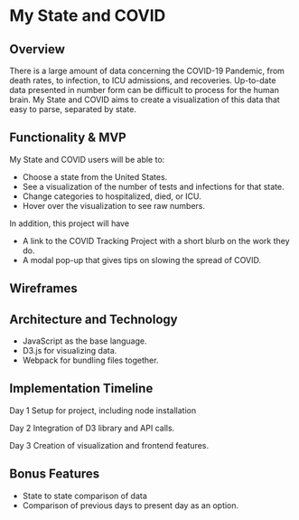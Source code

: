 # My State and COVID
## Overview
There is a large amount of data concerning the COVID-19 Pandemic, from death rates, to infection, to ICU admissions, and recoveries. Up-to-date data presented in number form can be difficult to process for the human brain. My State and COVID aims to create a visualization of this data that easy to parse, separated by state.

## Functionality & MVP
My State and COVID users will be able to:
- Choose a state from the United States.
- See a visualization of the number of tests and infections for that state.
- Change categories to hospitalized, died, or ICU.
- Hover over the visualization to see raw numbers.

In addition, this project will have
- A link to the COVID Tracking Project with a short blurb on the work they do.
- A modal pop-up that gives tips on slowing the spread of COVID.


## Wireframes

## Architecture and Technology

- JavaScript as the base language.
- D3.js for visualizing data.
- Webpack for bundling files together.

## Implementation Timeline

Day 1
Setup for project, including node installation 

Day 2
Integration of D3 library and API calls.

Day 3
Creation of visualization and frontend features.

## Bonus Features

- State to state comparison of data
- Comparison of previous days to present day as an option.
